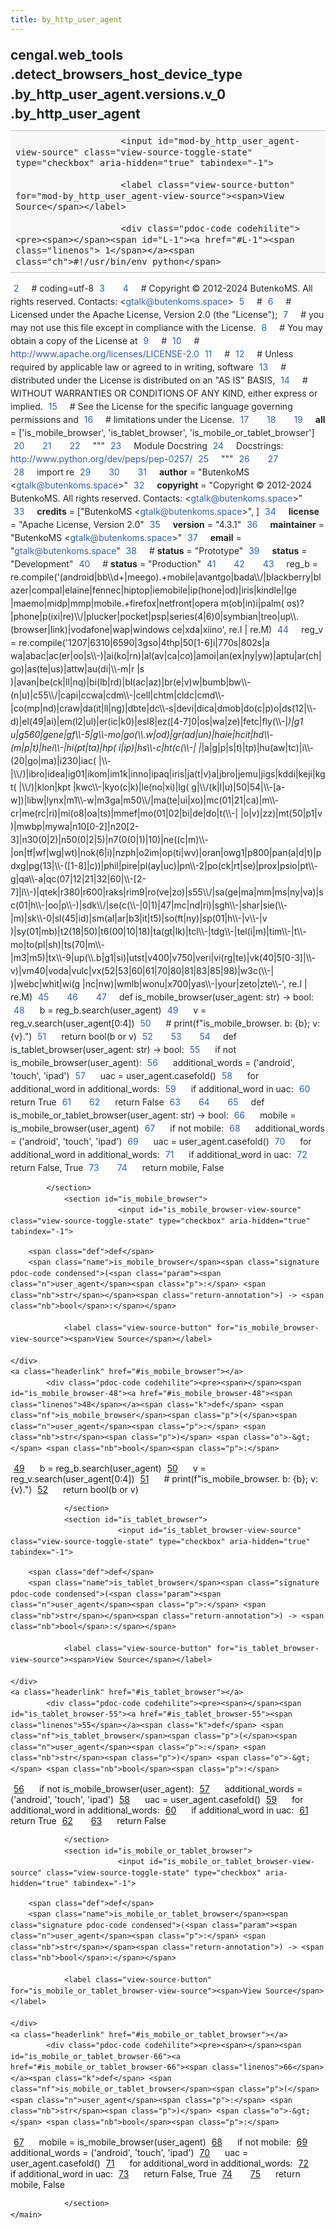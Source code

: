 ```yaml
---
title: by_http_user_agent
---
```


<div>
    <main class="pdoc">
            <section class="module-info">
                    <h1 class="modulename">
cengal<wbr>.web_tools<wbr>.detect_browsers_host_device_type<wbr>.by_http_user_agent<wbr>.versions<wbr>.v_0<wbr>.by_http_user_agent    </h1>

                
                        <input id="mod-by_http_user_agent-view-source" class="view-source-toggle-state" type="checkbox" aria-hidden="true" tabindex="-1">

                        <label class="view-source-button" for="mod-by_http_user_agent-view-source"><span>View Source</span></label>

                        <div class="pdoc-code codehilite"><pre><span></span><span id="L-1"><a href="#L-1"><span class="linenos"> 1</span></a><span class="ch">#!/usr/bin/env python</span>
</span><span id="L-2"><a href="#L-2"><span class="linenos"> 2</span></a><span class="c1"># coding=utf-8</span>
</span><span id="L-3"><a href="#L-3"><span class="linenos"> 3</span></a>
</span><span id="L-4"><a href="#L-4"><span class="linenos"> 4</span></a><span class="c1"># Copyright © 2012-2024 ButenkoMS. All rights reserved. Contacts: &lt;gtalk@butenkoms.space&gt;</span>
</span><span id="L-5"><a href="#L-5"><span class="linenos"> 5</span></a><span class="c1"># </span>
</span><span id="L-6"><a href="#L-6"><span class="linenos"> 6</span></a><span class="c1"># Licensed under the Apache License, Version 2.0 (the &quot;License&quot;);</span>
</span><span id="L-7"><a href="#L-7"><span class="linenos"> 7</span></a><span class="c1"># you may not use this file except in compliance with the License.</span>
</span><span id="L-8"><a href="#L-8"><span class="linenos"> 8</span></a><span class="c1"># You may obtain a copy of the License at</span>
</span><span id="L-9"><a href="#L-9"><span class="linenos"> 9</span></a><span class="c1"># </span>
</span><span id="L-10"><a href="#L-10"><span class="linenos">10</span></a><span class="c1">#     http://www.apache.org/licenses/LICENSE-2.0</span>
</span><span id="L-11"><a href="#L-11"><span class="linenos">11</span></a><span class="c1"># </span>
</span><span id="L-12"><a href="#L-12"><span class="linenos">12</span></a><span class="c1"># Unless required by applicable law or agreed to in writing, software</span>
</span><span id="L-13"><a href="#L-13"><span class="linenos">13</span></a><span class="c1"># distributed under the License is distributed on an &quot;AS IS&quot; BASIS,</span>
</span><span id="L-14"><a href="#L-14"><span class="linenos">14</span></a><span class="c1"># WITHOUT WARRANTIES OR CONDITIONS OF ANY KIND, either express or implied.</span>
</span><span id="L-15"><a href="#L-15"><span class="linenos">15</span></a><span class="c1"># See the License for the specific language governing permissions and</span>
</span><span id="L-16"><a href="#L-16"><span class="linenos">16</span></a><span class="c1"># limitations under the License.</span>
</span><span id="L-17"><a href="#L-17"><span class="linenos">17</span></a>
</span><span id="L-18"><a href="#L-18"><span class="linenos">18</span></a>
</span><span id="L-19"><a href="#L-19"><span class="linenos">19</span></a><span class="n">__all__</span> <span class="o">=</span> <span class="p">[</span><span class="s1">&#39;is_mobile_browser&#39;</span><span class="p">,</span> <span class="s1">&#39;is_tablet_browser&#39;</span><span class="p">,</span> <span class="s1">&#39;is_mobile_or_tablet_browser&#39;</span><span class="p">]</span>
</span><span id="L-20"><a href="#L-20"><span class="linenos">20</span></a>
</span><span id="L-21"><a href="#L-21"><span class="linenos">21</span></a>
</span><span id="L-22"><a href="#L-22"><span class="linenos">22</span></a><span class="sd">&quot;&quot;&quot;</span>
</span><span id="L-23"><a href="#L-23"><span class="linenos">23</span></a><span class="sd">Module Docstring</span>
</span><span id="L-24"><a href="#L-24"><span class="linenos">24</span></a><span class="sd">Docstrings: http://www.python.org/dev/peps/pep-0257/</span>
</span><span id="L-25"><a href="#L-25"><span class="linenos">25</span></a><span class="sd">&quot;&quot;&quot;</span>
</span><span id="L-26"><a href="#L-26"><span class="linenos">26</span></a>
</span><span id="L-27"><a href="#L-27"><span class="linenos">27</span></a>
</span><span id="L-28"><a href="#L-28"><span class="linenos">28</span></a><span class="kn">import</span> <span class="nn">re</span>
</span><span id="L-29"><a href="#L-29"><span class="linenos">29</span></a>
</span><span id="L-30"><a href="#L-30"><span class="linenos">30</span></a>
</span><span id="L-31"><a href="#L-31"><span class="linenos">31</span></a><span class="n">__author__</span> <span class="o">=</span> <span class="s2">&quot;ButenkoMS &lt;gtalk@butenkoms.space&gt;&quot;</span>
</span><span id="L-32"><a href="#L-32"><span class="linenos">32</span></a><span class="n">__copyright__</span> <span class="o">=</span> <span class="s2">&quot;Copyright © 2012-2024 ButenkoMS. All rights reserved. Contacts: &lt;gtalk@butenkoms.space&gt;&quot;</span>
</span><span id="L-33"><a href="#L-33"><span class="linenos">33</span></a><span class="n">__credits__</span> <span class="o">=</span> <span class="p">[</span><span class="s2">&quot;ButenkoMS &lt;gtalk@butenkoms.space&gt;&quot;</span><span class="p">,</span> <span class="p">]</span>
</span><span id="L-34"><a href="#L-34"><span class="linenos">34</span></a><span class="n">__license__</span> <span class="o">=</span> <span class="s2">&quot;Apache License, Version 2.0&quot;</span>
</span><span id="L-35"><a href="#L-35"><span class="linenos">35</span></a><span class="n">__version__</span> <span class="o">=</span> <span class="s2">&quot;4.3.1&quot;</span>
</span><span id="L-36"><a href="#L-36"><span class="linenos">36</span></a><span class="n">__maintainer__</span> <span class="o">=</span> <span class="s2">&quot;ButenkoMS &lt;gtalk@butenkoms.space&gt;&quot;</span>
</span><span id="L-37"><a href="#L-37"><span class="linenos">37</span></a><span class="n">__email__</span> <span class="o">=</span> <span class="s2">&quot;gtalk@butenkoms.space&quot;</span>
</span><span id="L-38"><a href="#L-38"><span class="linenos">38</span></a><span class="c1"># __status__ = &quot;Prototype&quot;</span>
</span><span id="L-39"><a href="#L-39"><span class="linenos">39</span></a><span class="n">__status__</span> <span class="o">=</span> <span class="s2">&quot;Development&quot;</span>
</span><span id="L-40"><a href="#L-40"><span class="linenos">40</span></a><span class="c1"># __status__ = &quot;Production&quot;</span>
</span><span id="L-41"><a href="#L-41"><span class="linenos">41</span></a>
</span><span id="L-42"><a href="#L-42"><span class="linenos">42</span></a>
</span><span id="L-43"><a href="#L-43"><span class="linenos">43</span></a><span class="n">reg_b</span> <span class="o">=</span> <span class="n">re</span><span class="o">.</span><span class="n">compile</span><span class="p">(</span><span class="s1">&#39;(android|bb</span><span class="se">\\\\</span><span class="s1">d+|meego).+mobile|avantgo|bada</span><span class="se">\\\\</span><span class="s1">/|blackberry|blazer|compal|elaine|fennec|hiptop|iemobile|ip(hone|od)|iris|kindle|lge |maemo|midp|mmp|mobile.+firefox|netfront|opera m(ob|in)i|palm( os)?|phone|p(ixi|re)</span><span class="se">\\\\</span><span class="s1">/|plucker|pocket|psp|series(4|6)0|symbian|treo|up</span><span class="se">\\\\</span><span class="s1">.(browser|link)|vodafone|wap|windows ce|xda|xiino&#39;</span><span class="p">,</span> <span class="n">re</span><span class="o">.</span><span class="n">I</span> <span class="o">|</span> <span class="n">re</span><span class="o">.</span><span class="n">M</span><span class="p">)</span>
</span><span id="L-44"><a href="#L-44"><span class="linenos">44</span></a><span class="n">reg_v</span> <span class="o">=</span> <span class="n">re</span><span class="o">.</span><span class="n">compile</span><span class="p">(</span><span class="s1">&#39;1207|6310|6590|3gso|4thp|50[1-6]i|770s|802s|a wa|abac|ac(er|oo|s</span><span class="se">\\\\</span><span class="s1">-)|ai(ko|rn)|al(av|ca|co)|amoi|an(ex|ny|yw)|aptu|ar(ch|go)|as(te|us)|attw|au(di|</span><span class="se">\\\\</span><span class="s1">-m|r |s )|avan|be(ck|ll|nq)|bi(lb|rd)|bl(ac|az)|br(e|v)w|bumb|bw</span><span class="se">\\\\</span><span class="s1">-(n|u)|c55</span><span class="se">\\\\</span><span class="s1">/|capi|ccwa|cdm</span><span class="se">\\\\</span><span class="s1">-|cell|chtm|cldc|cmd</span><span class="se">\\\\</span><span class="s1">-|co(mp|nd)|craw|da(it|ll|ng)|dbte|dc</span><span class="se">\\\\</span><span class="s1">-s|devi|dica|dmob|do(c|p)o|ds(12|</span><span class="se">\\\\</span><span class="s1">-d)|el(49|ai)|em(l2|ul)|er(ic|k0)|esl8|ez([4-7]0|os|wa|ze)|fetc|fly(</span><span class="se">\\\\</span><span class="s1">-|_)|g1 u|g560|gene|gf</span><span class="se">\\\\</span><span class="s1">-5|g</span><span class="se">\\\\</span><span class="s1">-mo|go(</span><span class="se">\\\\</span><span class="s1">.w|od)|gr(ad|un)|haie|hcit|hd</span><span class="se">\\\\</span><span class="s1">-(m|p|t)|hei</span><span class="se">\\\\</span><span class="s1">-|hi(pt|ta)|hp( i|ip)|hs</span><span class="se">\\\\</span><span class="s1">-c|ht(c(</span><span class="se">\\\\</span><span class="s1">-| |_|a|g|p|s|t)|tp)|hu(aw|tc)|i</span><span class="se">\\\\</span><span class="s1">-(20|go|ma)|i230|iac( |</span><span class="se">\\\\</span><span class="s1">-|</span><span class="se">\\\\</span><span class="s1">/)|ibro|idea|ig01|ikom|im1k|inno|ipaq|iris|ja(t|v)a|jbro|jemu|jigs|kddi|keji|kgt( |</span><span class="se">\\\\</span><span class="s1">/)|klon|kpt |kwc</span><span class="se">\\\\</span><span class="s1">-|kyo(c|k)|le(no|xi)|lg( g|</span><span class="se">\\\\</span><span class="s1">/(k|l|u)|50|54|</span><span class="se">\\\\</span><span class="s1">-[a-w])|libw|lynx|m1</span><span class="se">\\\\</span><span class="s1">-w|m3ga|m50</span><span class="se">\\\\</span><span class="s1">/|ma(te|ui|xo)|mc(01|21|ca)|m</span><span class="se">\\\\</span><span class="s1">-cr|me(rc|ri)|mi(o8|oa|ts)|mmef|mo(01|02|bi|de|do|t(</span><span class="se">\\\\</span><span class="s1">-| |o|v)|zz)|mt(50|p1|v )|mwbp|mywa|n10[0-2]|n20[2-3]|n30(0|2)|n50(0|2|5)|n7(0(0|1)|10)|ne((c|m)</span><span class="se">\\\\</span><span class="s1">-|on|tf|wf|wg|wt)|nok(6|i)|nzph|o2im|op(ti|wv)|oran|owg1|p800|pan(a|d|t)|pdxg|pg(13|</span><span class="se">\\\\</span><span class="s1">-([1-8]|c))|phil|pire|pl(ay|uc)|pn</span><span class="se">\\\\</span><span class="s1">-2|po(ck|rt|se)|prox|psio|pt</span><span class="se">\\\\</span><span class="s1">-g|qa</span><span class="se">\\\\</span><span class="s1">-a|qc(07|12|21|32|60|</span><span class="se">\\\\</span><span class="s1">-[2-7]|i</span><span class="se">\\\\</span><span class="s1">-)|qtek|r380|r600|raks|rim9|ro(ve|zo)|s55</span><span class="se">\\\\</span><span class="s1">/|sa(ge|ma|mm|ms|ny|va)|sc(01|h</span><span class="se">\\\\</span><span class="s1">-|oo|p</span><span class="se">\\\\</span><span class="s1">-)|sdk</span><span class="se">\\\\</span><span class="s1">/|se(c(</span><span class="se">\\\\</span><span class="s1">-|0|1)|47|mc|nd|ri)|sgh</span><span class="se">\\\\</span><span class="s1">-|shar|sie(</span><span class="se">\\\\</span><span class="s1">-|m)|sk</span><span class="se">\\\\</span><span class="s1">-0|sl(45|id)|sm(al|ar|b3|it|t5)|so(ft|ny)|sp(01|h</span><span class="se">\\\\</span><span class="s1">-|v</span><span class="se">\\\\</span><span class="s1">-|v )|sy(01|mb)|t2(18|50)|t6(00|10|18)|ta(gt|lk)|tcl</span><span class="se">\\\\</span><span class="s1">-|tdg</span><span class="se">\\\\</span><span class="s1">-|tel(i|m)|tim</span><span class="se">\\\\</span><span class="s1">-|t</span><span class="se">\\\\</span><span class="s1">-mo|to(pl|sh)|ts(70|m</span><span class="se">\\\\</span><span class="s1">-|m3|m5)|tx</span><span class="se">\\\\</span><span class="s1">-9|up(</span><span class="se">\\\\</span><span class="s1">.b|g1|si)|utst|v400|v750|veri|vi(rg|te)|vk(40|5[0-3]|</span><span class="se">\\\\</span><span class="s1">-v)|vm40|voda|vulc|vx(52|53|60|61|70|80|81|83|85|98)|w3c(</span><span class="se">\\\\</span><span class="s1">-| )|webc|whit|wi(g |nc|nw)|wmlb|wonu|x700|yas</span><span class="se">\\\\</span><span class="s1">-|your|zeto|zte</span><span class="se">\\\\</span><span class="s1">-&#39;</span><span class="p">,</span> <span class="n">re</span><span class="o">.</span><span class="n">I</span> <span class="o">|</span> <span class="n">re</span><span class="o">.</span><span class="n">M</span><span class="p">)</span>
</span><span id="L-45"><a href="#L-45"><span class="linenos">45</span></a>
</span><span id="L-46"><a href="#L-46"><span class="linenos">46</span></a>
</span><span id="L-47"><a href="#L-47"><span class="linenos">47</span></a><span class="k">def</span> <span class="nf">is_mobile_browser</span><span class="p">(</span><span class="n">user_agent</span><span class="p">:</span> <span class="nb">str</span><span class="p">)</span> <span class="o">-&gt;</span> <span class="nb">bool</span><span class="p">:</span>
</span><span id="L-48"><a href="#L-48"><span class="linenos">48</span></a>    <span class="n">b</span> <span class="o">=</span> <span class="n">reg_b</span><span class="o">.</span><span class="n">search</span><span class="p">(</span><span class="n">user_agent</span><span class="p">)</span>
</span><span id="L-49"><a href="#L-49"><span class="linenos">49</span></a>    <span class="n">v</span> <span class="o">=</span> <span class="n">reg_v</span><span class="o">.</span><span class="n">search</span><span class="p">(</span><span class="n">user_agent</span><span class="p">[</span><span class="mi">0</span><span class="p">:</span><span class="mi">4</span><span class="p">])</span>
</span><span id="L-50"><a href="#L-50"><span class="linenos">50</span></a>    <span class="c1"># print(f&quot;is_mobile_browser. b: {b}; v: {v}.&quot;)</span>
</span><span id="L-51"><a href="#L-51"><span class="linenos">51</span></a>    <span class="k">return</span> <span class="nb">bool</span><span class="p">(</span><span class="n">b</span> <span class="ow">or</span> <span class="n">v</span><span class="p">)</span>
</span><span id="L-52"><a href="#L-52"><span class="linenos">52</span></a>
</span><span id="L-53"><a href="#L-53"><span class="linenos">53</span></a>
</span><span id="L-54"><a href="#L-54"><span class="linenos">54</span></a><span class="k">def</span> <span class="nf">is_tablet_browser</span><span class="p">(</span><span class="n">user_agent</span><span class="p">:</span> <span class="nb">str</span><span class="p">)</span> <span class="o">-&gt;</span> <span class="nb">bool</span><span class="p">:</span>
</span><span id="L-55"><a href="#L-55"><span class="linenos">55</span></a>    <span class="k">if</span> <span class="ow">not</span> <span class="n">is_mobile_browser</span><span class="p">(</span><span class="n">user_agent</span><span class="p">):</span>
</span><span id="L-56"><a href="#L-56"><span class="linenos">56</span></a>        <span class="n">additional_words</span> <span class="o">=</span> <span class="p">(</span><span class="s1">&#39;android&#39;</span><span class="p">,</span> <span class="s1">&#39;touch&#39;</span><span class="p">,</span> <span class="s1">&#39;ipad&#39;</span><span class="p">)</span>
</span><span id="L-57"><a href="#L-57"><span class="linenos">57</span></a>        <span class="n">uac</span> <span class="o">=</span> <span class="n">user_agent</span><span class="o">.</span><span class="n">casefold</span><span class="p">()</span>
</span><span id="L-58"><a href="#L-58"><span class="linenos">58</span></a>        <span class="k">for</span> <span class="n">additional_word</span> <span class="ow">in</span> <span class="n">additional_words</span><span class="p">:</span>
</span><span id="L-59"><a href="#L-59"><span class="linenos">59</span></a>            <span class="k">if</span> <span class="n">additional_word</span> <span class="ow">in</span> <span class="n">uac</span><span class="p">:</span>
</span><span id="L-60"><a href="#L-60"><span class="linenos">60</span></a>                <span class="k">return</span> <span class="kc">True</span>
</span><span id="L-61"><a href="#L-61"><span class="linenos">61</span></a>
</span><span id="L-62"><a href="#L-62"><span class="linenos">62</span></a>    <span class="k">return</span> <span class="kc">False</span>
</span><span id="L-63"><a href="#L-63"><span class="linenos">63</span></a>
</span><span id="L-64"><a href="#L-64"><span class="linenos">64</span></a>
</span><span id="L-65"><a href="#L-65"><span class="linenos">65</span></a><span class="k">def</span> <span class="nf">is_mobile_or_tablet_browser</span><span class="p">(</span><span class="n">user_agent</span><span class="p">:</span> <span class="nb">str</span><span class="p">)</span> <span class="o">-&gt;</span> <span class="nb">bool</span><span class="p">:</span>
</span><span id="L-66"><a href="#L-66"><span class="linenos">66</span></a>    <span class="n">mobile</span> <span class="o">=</span> <span class="n">is_mobile_browser</span><span class="p">(</span><span class="n">user_agent</span><span class="p">)</span>
</span><span id="L-67"><a href="#L-67"><span class="linenos">67</span></a>    <span class="k">if</span> <span class="ow">not</span> <span class="n">mobile</span><span class="p">:</span>
</span><span id="L-68"><a href="#L-68"><span class="linenos">68</span></a>        <span class="n">additional_words</span> <span class="o">=</span> <span class="p">(</span><span class="s1">&#39;android&#39;</span><span class="p">,</span> <span class="s1">&#39;touch&#39;</span><span class="p">,</span> <span class="s1">&#39;ipad&#39;</span><span class="p">)</span>
</span><span id="L-69"><a href="#L-69"><span class="linenos">69</span></a>        <span class="n">uac</span> <span class="o">=</span> <span class="n">user_agent</span><span class="o">.</span><span class="n">casefold</span><span class="p">()</span>
</span><span id="L-70"><a href="#L-70"><span class="linenos">70</span></a>        <span class="k">for</span> <span class="n">additional_word</span> <span class="ow">in</span> <span class="n">additional_words</span><span class="p">:</span>
</span><span id="L-71"><a href="#L-71"><span class="linenos">71</span></a>            <span class="k">if</span> <span class="n">additional_word</span> <span class="ow">in</span> <span class="n">uac</span><span class="p">:</span>
</span><span id="L-72"><a href="#L-72"><span class="linenos">72</span></a>                <span class="k">return</span> <span class="kc">False</span><span class="p">,</span> <span class="kc">True</span>
</span><span id="L-73"><a href="#L-73"><span class="linenos">73</span></a>
</span><span id="L-74"><a href="#L-74"><span class="linenos">74</span></a>    <span class="k">return</span> <span class="n">mobile</span><span class="p">,</span> <span class="kc">False</span>
</span></pre></div>


            </section>
                <section id="is_mobile_browser">
                            <input id="is_mobile_browser-view-source" class="view-source-toggle-state" type="checkbox" aria-hidden="true" tabindex="-1">
<div class="attr function">
            
        <span class="def">def</span>
        <span class="name">is_mobile_browser</span><span class="signature pdoc-code condensed">(<span class="param"><span class="n">user_agent</span><span class="p">:</span> <span class="nb">str</span></span><span class="return-annotation">) -> <span class="nb">bool</span>:</span></span>

                <label class="view-source-button" for="is_mobile_browser-view-source"><span>View Source</span></label>

    </div>
    <a class="headerlink" href="#is_mobile_browser"></a>
            <div class="pdoc-code codehilite"><pre><span></span><span id="is_mobile_browser-48"><a href="#is_mobile_browser-48"><span class="linenos">48</span></a><span class="k">def</span> <span class="nf">is_mobile_browser</span><span class="p">(</span><span class="n">user_agent</span><span class="p">:</span> <span class="nb">str</span><span class="p">)</span> <span class="o">-&gt;</span> <span class="nb">bool</span><span class="p">:</span>
</span><span id="is_mobile_browser-49"><a href="#is_mobile_browser-49"><span class="linenos">49</span></a>    <span class="n">b</span> <span class="o">=</span> <span class="n">reg_b</span><span class="o">.</span><span class="n">search</span><span class="p">(</span><span class="n">user_agent</span><span class="p">)</span>
</span><span id="is_mobile_browser-50"><a href="#is_mobile_browser-50"><span class="linenos">50</span></a>    <span class="n">v</span> <span class="o">=</span> <span class="n">reg_v</span><span class="o">.</span><span class="n">search</span><span class="p">(</span><span class="n">user_agent</span><span class="p">[</span><span class="mi">0</span><span class="p">:</span><span class="mi">4</span><span class="p">])</span>
</span><span id="is_mobile_browser-51"><a href="#is_mobile_browser-51"><span class="linenos">51</span></a>    <span class="c1"># print(f&quot;is_mobile_browser. b: {b}; v: {v}.&quot;)</span>
</span><span id="is_mobile_browser-52"><a href="#is_mobile_browser-52"><span class="linenos">52</span></a>    <span class="k">return</span> <span class="nb">bool</span><span class="p">(</span><span class="n">b</span> <span class="ow">or</span> <span class="n">v</span><span class="p">)</span>
</span></pre></div>


    

                </section>
                <section id="is_tablet_browser">
                            <input id="is_tablet_browser-view-source" class="view-source-toggle-state" type="checkbox" aria-hidden="true" tabindex="-1">
<div class="attr function">
            
        <span class="def">def</span>
        <span class="name">is_tablet_browser</span><span class="signature pdoc-code condensed">(<span class="param"><span class="n">user_agent</span><span class="p">:</span> <span class="nb">str</span></span><span class="return-annotation">) -> <span class="nb">bool</span>:</span></span>

                <label class="view-source-button" for="is_tablet_browser-view-source"><span>View Source</span></label>

    </div>
    <a class="headerlink" href="#is_tablet_browser"></a>
            <div class="pdoc-code codehilite"><pre><span></span><span id="is_tablet_browser-55"><a href="#is_tablet_browser-55"><span class="linenos">55</span></a><span class="k">def</span> <span class="nf">is_tablet_browser</span><span class="p">(</span><span class="n">user_agent</span><span class="p">:</span> <span class="nb">str</span><span class="p">)</span> <span class="o">-&gt;</span> <span class="nb">bool</span><span class="p">:</span>
</span><span id="is_tablet_browser-56"><a href="#is_tablet_browser-56"><span class="linenos">56</span></a>    <span class="k">if</span> <span class="ow">not</span> <span class="n">is_mobile_browser</span><span class="p">(</span><span class="n">user_agent</span><span class="p">):</span>
</span><span id="is_tablet_browser-57"><a href="#is_tablet_browser-57"><span class="linenos">57</span></a>        <span class="n">additional_words</span> <span class="o">=</span> <span class="p">(</span><span class="s1">&#39;android&#39;</span><span class="p">,</span> <span class="s1">&#39;touch&#39;</span><span class="p">,</span> <span class="s1">&#39;ipad&#39;</span><span class="p">)</span>
</span><span id="is_tablet_browser-58"><a href="#is_tablet_browser-58"><span class="linenos">58</span></a>        <span class="n">uac</span> <span class="o">=</span> <span class="n">user_agent</span><span class="o">.</span><span class="n">casefold</span><span class="p">()</span>
</span><span id="is_tablet_browser-59"><a href="#is_tablet_browser-59"><span class="linenos">59</span></a>        <span class="k">for</span> <span class="n">additional_word</span> <span class="ow">in</span> <span class="n">additional_words</span><span class="p">:</span>
</span><span id="is_tablet_browser-60"><a href="#is_tablet_browser-60"><span class="linenos">60</span></a>            <span class="k">if</span> <span class="n">additional_word</span> <span class="ow">in</span> <span class="n">uac</span><span class="p">:</span>
</span><span id="is_tablet_browser-61"><a href="#is_tablet_browser-61"><span class="linenos">61</span></a>                <span class="k">return</span> <span class="kc">True</span>
</span><span id="is_tablet_browser-62"><a href="#is_tablet_browser-62"><span class="linenos">62</span></a>
</span><span id="is_tablet_browser-63"><a href="#is_tablet_browser-63"><span class="linenos">63</span></a>    <span class="k">return</span> <span class="kc">False</span>
</span></pre></div>


    

                </section>
                <section id="is_mobile_or_tablet_browser">
                            <input id="is_mobile_or_tablet_browser-view-source" class="view-source-toggle-state" type="checkbox" aria-hidden="true" tabindex="-1">
<div class="attr function">
            
        <span class="def">def</span>
        <span class="name">is_mobile_or_tablet_browser</span><span class="signature pdoc-code condensed">(<span class="param"><span class="n">user_agent</span><span class="p">:</span> <span class="nb">str</span></span><span class="return-annotation">) -> <span class="nb">bool</span>:</span></span>

                <label class="view-source-button" for="is_mobile_or_tablet_browser-view-source"><span>View Source</span></label>

    </div>
    <a class="headerlink" href="#is_mobile_or_tablet_browser"></a>
            <div class="pdoc-code codehilite"><pre><span></span><span id="is_mobile_or_tablet_browser-66"><a href="#is_mobile_or_tablet_browser-66"><span class="linenos">66</span></a><span class="k">def</span> <span class="nf">is_mobile_or_tablet_browser</span><span class="p">(</span><span class="n">user_agent</span><span class="p">:</span> <span class="nb">str</span><span class="p">)</span> <span class="o">-&gt;</span> <span class="nb">bool</span><span class="p">:</span>
</span><span id="is_mobile_or_tablet_browser-67"><a href="#is_mobile_or_tablet_browser-67"><span class="linenos">67</span></a>    <span class="n">mobile</span> <span class="o">=</span> <span class="n">is_mobile_browser</span><span class="p">(</span><span class="n">user_agent</span><span class="p">)</span>
</span><span id="is_mobile_or_tablet_browser-68"><a href="#is_mobile_or_tablet_browser-68"><span class="linenos">68</span></a>    <span class="k">if</span> <span class="ow">not</span> <span class="n">mobile</span><span class="p">:</span>
</span><span id="is_mobile_or_tablet_browser-69"><a href="#is_mobile_or_tablet_browser-69"><span class="linenos">69</span></a>        <span class="n">additional_words</span> <span class="o">=</span> <span class="p">(</span><span class="s1">&#39;android&#39;</span><span class="p">,</span> <span class="s1">&#39;touch&#39;</span><span class="p">,</span> <span class="s1">&#39;ipad&#39;</span><span class="p">)</span>
</span><span id="is_mobile_or_tablet_browser-70"><a href="#is_mobile_or_tablet_browser-70"><span class="linenos">70</span></a>        <span class="n">uac</span> <span class="o">=</span> <span class="n">user_agent</span><span class="o">.</span><span class="n">casefold</span><span class="p">()</span>
</span><span id="is_mobile_or_tablet_browser-71"><a href="#is_mobile_or_tablet_browser-71"><span class="linenos">71</span></a>        <span class="k">for</span> <span class="n">additional_word</span> <span class="ow">in</span> <span class="n">additional_words</span><span class="p">:</span>
</span><span id="is_mobile_or_tablet_browser-72"><a href="#is_mobile_or_tablet_browser-72"><span class="linenos">72</span></a>            <span class="k">if</span> <span class="n">additional_word</span> <span class="ow">in</span> <span class="n">uac</span><span class="p">:</span>
</span><span id="is_mobile_or_tablet_browser-73"><a href="#is_mobile_or_tablet_browser-73"><span class="linenos">73</span></a>                <span class="k">return</span> <span class="kc">False</span><span class="p">,</span> <span class="kc">True</span>
</span><span id="is_mobile_or_tablet_browser-74"><a href="#is_mobile_or_tablet_browser-74"><span class="linenos">74</span></a>
</span><span id="is_mobile_or_tablet_browser-75"><a href="#is_mobile_or_tablet_browser-75"><span class="linenos">75</span></a>    <span class="k">return</span> <span class="n">mobile</span><span class="p">,</span> <span class="kc">False</span>
</span></pre></div>


    

                </section>
    </main>


<style>pre{line-height:125%;}span.linenos{color:inherit; background-color:transparent; padding-left:5px; padding-right:20px;}.pdoc-code .hll{background-color:#ffffcc}.pdoc-code{background:#f8f8f8;}.pdoc-code .c{color:#3D7B7B; font-style:italic}.pdoc-code .err{border:1px solid #FF0000}.pdoc-code .k{color:#008000; font-weight:bold}.pdoc-code .o{color:#666666}.pdoc-code .ch{color:#3D7B7B; font-style:italic}.pdoc-code .cm{color:#3D7B7B; font-style:italic}.pdoc-code .cp{color:#9C6500}.pdoc-code .cpf{color:#3D7B7B; font-style:italic}.pdoc-code .c1{color:#3D7B7B; font-style:italic}.pdoc-code .cs{color:#3D7B7B; font-style:italic}.pdoc-code .gd{color:#A00000}.pdoc-code .ge{font-style:italic}.pdoc-code .gr{color:#E40000}.pdoc-code .gh{color:#000080; font-weight:bold}.pdoc-code .gi{color:#008400}.pdoc-code .go{color:#717171}.pdoc-code .gp{color:#000080; font-weight:bold}.pdoc-code .gs{font-weight:bold}.pdoc-code .gu{color:#800080; font-weight:bold}.pdoc-code .gt{color:#0044DD}.pdoc-code .kc{color:#008000; font-weight:bold}.pdoc-code .kd{color:#008000; font-weight:bold}.pdoc-code .kn{color:#008000; font-weight:bold}.pdoc-code .kp{color:#008000}.pdoc-code .kr{color:#008000; font-weight:bold}.pdoc-code .kt{color:#B00040}.pdoc-code .m{color:#666666}.pdoc-code .s{color:#BA2121}.pdoc-code .na{color:#687822}.pdoc-code .nb{color:#008000}.pdoc-code .nc{color:#0000FF; font-weight:bold}.pdoc-code .no{color:#880000}.pdoc-code .nd{color:#AA22FF}.pdoc-code .ni{color:#717171; font-weight:bold}.pdoc-code .ne{color:#CB3F38; font-weight:bold}.pdoc-code .nf{color:#0000FF}.pdoc-code .nl{color:#767600}.pdoc-code .nn{color:#0000FF; font-weight:bold}.pdoc-code .nt{color:#008000; font-weight:bold}.pdoc-code .nv{color:#19177C}.pdoc-code .ow{color:#AA22FF; font-weight:bold}.pdoc-code .w{color:#bbbbbb}.pdoc-code .mb{color:#666666}.pdoc-code .mf{color:#666666}.pdoc-code .mh{color:#666666}.pdoc-code .mi{color:#666666}.pdoc-code .mo{color:#666666}.pdoc-code .sa{color:#BA2121}.pdoc-code .sb{color:#BA2121}.pdoc-code .sc{color:#BA2121}.pdoc-code .dl{color:#BA2121}.pdoc-code .sd{color:#BA2121; font-style:italic}.pdoc-code .s2{color:#BA2121}.pdoc-code .se{color:#AA5D1F; font-weight:bold}.pdoc-code .sh{color:#BA2121}.pdoc-code .si{color:#A45A77; font-weight:bold}.pdoc-code .sx{color:#008000}.pdoc-code .sr{color:#A45A77}.pdoc-code .s1{color:#BA2121}.pdoc-code .ss{color:#19177C}.pdoc-code .bp{color:#008000}.pdoc-code .fm{color:#0000FF}.pdoc-code .vc{color:#19177C}.pdoc-code .vg{color:#19177C}.pdoc-code .vi{color:#19177C}.pdoc-code .vm{color:#19177C}.pdoc-code .il{color:#666666}</style>
<style>:root{--pdoc-background:#fff;}.pdoc{--text:#212529;--muted:#6c757d;--link:#3660a5;--link-hover:#1659c5;--code:#f8f8f8;--active:#fff598;--accent:#eee;--accent2:#c1c1c1;--nav-hover:rgba(255, 255, 255, 0.5);--name:#0066BB;--def:#008800;--annotation:#007020;}</style>
<style>.pdoc{color:var(--text);box-sizing:border-box;line-height:1.5;background:none;}.pdoc .pdoc-button{cursor:pointer;display:inline-block;border:solid black 1px;border-radius:2px;font-size:.75rem;padding:calc(0.5em - 1px) 1em;transition:100ms all;}.pdoc .pdoc-alert{padding:1rem 1rem 1rem calc(1.5rem + 24px);border:1px solid transparent;border-radius:.25rem;background-repeat:no-repeat;background-position:1rem center;margin-bottom:1rem;}.pdoc .pdoc-alert > *:last-child{margin-bottom:0;}.pdoc .pdoc-alert-note {color:#084298;background-color:#cfe2ff;border-color:#b6d4fe;background-image:url("data:image/svg+xml,%3Csvg%20xmlns%3D%22http%3A//www.w3.org/2000/svg%22%20width%3D%2224%22%20height%3D%2224%22%20fill%3D%22%23084298%22%20viewBox%3D%220%200%2016%2016%22%3E%3Cpath%20d%3D%22M8%2016A8%208%200%201%200%208%200a8%208%200%200%200%200%2016zm.93-9.412-1%204.705c-.07.34.029.533.304.533.194%200%20.487-.07.686-.246l-.088.416c-.287.346-.92.598-1.465.598-.703%200-1.002-.422-.808-1.319l.738-3.468c.064-.293.006-.399-.287-.47l-.451-.081.082-.381%202.29-.287zM8%205.5a1%201%200%201%201%200-2%201%201%200%200%201%200%202z%22/%3E%3C/svg%3E");}.pdoc .pdoc-alert-warning{color:#664d03;background-color:#fff3cd;border-color:#ffecb5;background-image:url("data:image/svg+xml,%3Csvg%20xmlns%3D%22http%3A//www.w3.org/2000/svg%22%20width%3D%2224%22%20height%3D%2224%22%20fill%3D%22%23664d03%22%20viewBox%3D%220%200%2016%2016%22%3E%3Cpath%20d%3D%22M8.982%201.566a1.13%201.13%200%200%200-1.96%200L.165%2013.233c-.457.778.091%201.767.98%201.767h13.713c.889%200%201.438-.99.98-1.767L8.982%201.566zM8%205c.535%200%20.954.462.9.995l-.35%203.507a.552.552%200%200%201-1.1%200L7.1%205.995A.905.905%200%200%201%208%205zm.002%206a1%201%200%201%201%200%202%201%201%200%200%201%200-2z%22/%3E%3C/svg%3E");}.pdoc .pdoc-alert-danger{color:#842029;background-color:#f8d7da;border-color:#f5c2c7;background-image:url("data:image/svg+xml,%3Csvg%20xmlns%3D%22http%3A//www.w3.org/2000/svg%22%20width%3D%2224%22%20height%3D%2224%22%20fill%3D%22%23842029%22%20viewBox%3D%220%200%2016%2016%22%3E%3Cpath%20d%3D%22M5.52.359A.5.5%200%200%201%206%200h4a.5.5%200%200%201%20.474.658L8.694%206H12.5a.5.5%200%200%201%20.395.807l-7%209a.5.5%200%200%201-.873-.454L6.823%209.5H3.5a.5.5%200%200%201-.48-.641l2.5-8.5z%22/%3E%3C/svg%3E");}.pdoc .visually-hidden{position:absolute !important;width:1px !important;height:1px !important;padding:0 !important;margin:-1px !important;overflow:hidden !important;clip:rect(0, 0, 0, 0) !important;white-space:nowrap !important;border:0 !important;}.pdoc h1, .pdoc h2, .pdoc h3{font-weight:300;margin:.3em 0;padding:.2em 0;}.pdoc > section:not(.module-info) h1{font-size:1.5rem;font-weight:500;}.pdoc > section:not(.module-info) h2{font-size:1.4rem;font-weight:500;}.pdoc > section:not(.module-info) h3{font-size:1.3rem;font-weight:500;}.pdoc > section:not(.module-info) h4{font-size:1.2rem;}.pdoc > section:not(.module-info) h5{font-size:1.1rem;}.pdoc a{text-decoration:none;color:var(--link);}.pdoc a:hover{color:var(--link-hover);}.pdoc blockquote{margin-left:2rem;}.pdoc pre{border-top:1px solid var(--accent2);border-bottom:1px solid var(--accent2);margin-top:0;margin-bottom:1em;padding:.5rem 0 .5rem .5rem;overflow-x:auto;background-color:var(--code);}.pdoc code{color:var(--text);padding:.2em .4em;margin:0;font-size:85%;background-color:var(--accent);border-radius:6px;}.pdoc a > code{color:inherit;}.pdoc pre > code{display:inline-block;font-size:inherit;background:none;border:none;padding:0;}.pdoc > section:not(.module-info){margin-bottom:1.5rem;}.pdoc .modulename{margin-top:0;font-weight:bold;}.pdoc .modulename a{color:var(--link);transition:100ms all;}.pdoc .git-button{float:right;border:solid var(--link) 1px;}.pdoc .git-button:hover{background-color:var(--link);color:var(--pdoc-background);}.view-source-toggle-state,.view-source-toggle-state ~ .pdoc-code{display:none;}.view-source-toggle-state:checked ~ .pdoc-code{display:block;}.view-source-button{display:inline-block;float:right;font-size:.75rem;line-height:1.5rem;color:var(--muted);padding:0 .4rem 0 1.3rem;cursor:pointer;text-indent:-2px;}.view-source-button > span{visibility:hidden;}.module-info .view-source-button{float:none;display:flex;justify-content:flex-end;margin:-1.2rem .4rem -.2rem 0;}.view-source-button::before{position:absolute;content:"View Source";display:list-item;list-style-type:disclosure-closed;}.view-source-toggle-state:checked ~ .attr .view-source-button::before,.view-source-toggle-state:checked ~ .view-source-button::before{list-style-type:disclosure-open;}.pdoc .docstring{margin-bottom:1.5rem;}.pdoc section:not(.module-info) .docstring{margin-left:clamp(0rem, 5vw - 2rem, 1rem);}.pdoc .docstring .pdoc-code{margin-left:1em;margin-right:1em;}.pdoc h1:target,.pdoc h2:target,.pdoc h3:target,.pdoc h4:target,.pdoc h5:target,.pdoc h6:target,.pdoc .pdoc-code > pre > span:target{background-color:var(--active);box-shadow:-1rem 0 0 0 var(--active);}.pdoc .pdoc-code > pre > span:target{display:block;}.pdoc div:target > .attr,.pdoc section:target > .attr,.pdoc dd:target > a{background-color:var(--active);}.pdoc *{scroll-margin:2rem;}.pdoc .pdoc-code .linenos{user-select:none;}.pdoc .attr:hover{filter:contrast(0.95);}.pdoc section, .pdoc .classattr{position:relative;}.pdoc .headerlink{--width:clamp(1rem, 3vw, 2rem);position:absolute;top:0;left:calc(0rem - var(--width));transition:all 100ms ease-in-out;opacity:0;}.pdoc .headerlink::before{content:"#";display:block;text-align:center;width:var(--width);height:2.3rem;line-height:2.3rem;font-size:1.5rem;}.pdoc .attr:hover ~ .headerlink,.pdoc *:target > .headerlink,.pdoc .headerlink:hover{opacity:1;}.pdoc .attr{display:block;margin:.5rem 0 .5rem;padding:.4rem .4rem .4rem 1rem;background-color:var(--accent);overflow-x:auto;}.pdoc .classattr{margin-left:2rem;}.pdoc .name{color:var(--name);font-weight:bold;}.pdoc .def{color:var(--def);font-weight:bold;}.pdoc .signature{background-color:transparent;}.pdoc .param, .pdoc .return-annotation{white-space:pre;}.pdoc .signature.multiline .param{display:block;}.pdoc .signature.condensed .param{display:inline-block;}.pdoc .annotation{color:var(--annotation);}.pdoc .view-value-toggle-state,.pdoc .view-value-toggle-state ~ .default_value{display:none;}.pdoc .view-value-toggle-state:checked ~ .default_value{display:inherit;}.pdoc .view-value-button{font-size:.5rem;vertical-align:middle;border-style:dashed;margin-top:-0.1rem;}.pdoc .view-value-button:hover{background:white;}.pdoc .view-value-button::before{content:"show";text-align:center;width:2.2em;display:inline-block;}.pdoc .view-value-toggle-state:checked ~ .view-value-button::before{content:"hide";}.pdoc .inherited{margin-left:2rem;}.pdoc .inherited dt{font-weight:700;}.pdoc .inherited dt, .pdoc .inherited dd{display:inline;margin-left:0;margin-bottom:.5rem;}.pdoc .inherited dd:not(:last-child):after{content:", ";}.pdoc .inherited .class:before{content:"class ";}.pdoc .inherited .function a:after{content:"()";}.pdoc .search-result .docstring{overflow:auto;max-height:25vh;}.pdoc .search-result.focused > .attr{background-color:var(--active);}.pdoc .attribution{margin-top:2rem;display:block;opacity:0.5;transition:all 200ms;filter:grayscale(100%);}.pdoc .attribution:hover{opacity:1;filter:grayscale(0%);}.pdoc .attribution img{margin-left:5px;height:35px;vertical-align:middle;width:70px;transition:all 200ms;}.pdoc table{display:block;width:max-content;max-width:100%;overflow:auto;margin-bottom:1rem;}.pdoc table th{font-weight:600;}.pdoc table th, .pdoc table td{padding:6px 13px;border:1px solid var(--accent2);}</style></div>